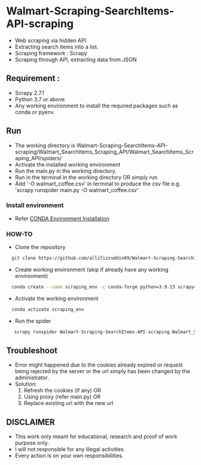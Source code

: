 # Walmart-Scraping-SearchItems-API-scraping
- Web scraping via hidden API
- Extracting search items into a list.
- Scraping framework : Scrapy
- Scraping through API, extracting data from JSON

## Requirement : 
- Scrapy 2.7.1
- Python 3.7 or above
- Any working environment to install the required packages such as conda or pyenv.

## Run
- The working directory is Walmart-Scraping-SearchItems-API-scraping/Walmart_SearchItems_Scraping_API/Walmart_SearchItems_Scraping_API/spiders/
- Activate the installed working environment
- Run the main.py in the working directory.
- Run <scrapy runspider main.py> in the terminal in the working directory
  OR simply run <scrapy crawl main.py>
- Add '-O walmart_coffee.csv' in terminal to produce the csv file e.g. 'scrapy runspider main.py -O walmart_coffee.csv'

### Install environment
- Refer [CONDA Environment Installation](https://docs.anaconda.com/anaconda/install/)
 
### HOW-TO
- Clone the repository
```bash  
  git clone https://github.com/allifizzuddin89/Walmart-Scraping-SearchItems-API-scraping.git 
```
- Create working environment (skip if already have any working environment)
```bash
  conda create --name scraping_env -c conda-forge python=3.9.13 scrapy=2.7.1
```
- Activate the working environment
```bash
  conda activate scraping_env
```
 - Run the spider
 ```bash
    scrapy runspider Walmart-Scraping-SearchItems-API-scraping.Walmart_SearchItems_Scraping_API.Walmart_SearchItems_Scraping_API.spiders.main.py -O walmart_coffee.csv
 ```

## Troubleshoot
- Error might happened due to the cookies already expired or request being rejected by the server or the url simply has been changed by the administrator.
- Solution: 
  1. Refresh the cookies (if any) OR
  2. Using proxy (refer main.py) OR
  3. Replace existing url with the new url
  
## DISCLAIMER
- This work only meant for educational, research and proof of work purpose only. 
- I will not responsible for any illegal activities.
- Every action is on your own responsibilities.
